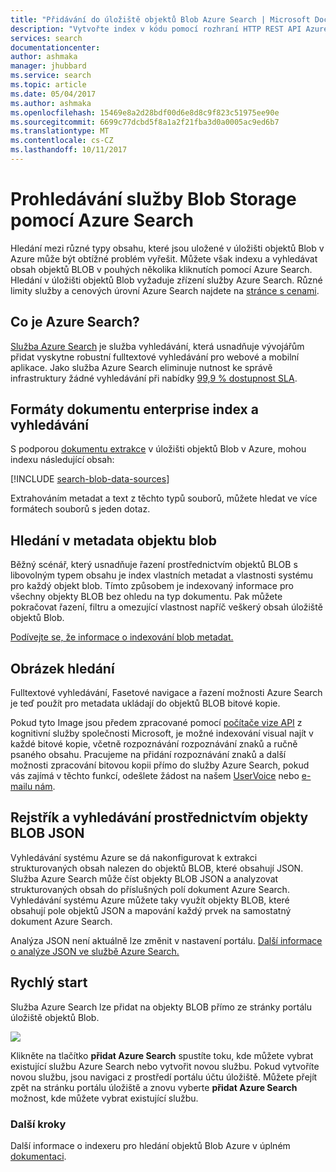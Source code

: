 ```yaml
---
title: "Přidávání do úložiště objektů Blob Azure Search | Microsoft Docs"
description: "Vytvořte index v kódu pomocí rozhraní HTTP REST API Azure Search."
services: search
documentationcenter: 
author: ashmaka
manager: jhubbard
ms.service: search
ms.topic: article
ms.date: 05/04/2017
ms.author: ashmaka
ms.openlocfilehash: 15469e8a2d28bdf00d6e8d8c9f823c51975ee90e
ms.sourcegitcommit: 6699c77dcbd5f8a1a2f21fba3d0a0005ac9ed6b7
ms.translationtype: MT
ms.contentlocale: cs-CZ
ms.lasthandoff: 10/11/2017
---
```

# <a name="searching-blob-storage-with-azure-search"></a>Prohledávání služby Blob Storage pomocí Azure Search

Hledání mezi různé typy obsahu, které jsou uložené v úložišti objektů Blob v Azure může být obtížné problém vyřešit. Můžete však indexu a vyhledávat obsah objektů BLOB v pouhých několika kliknutích pomocí Azure Search. Hledání v úložišti objektů Blob vyžaduje zřízení služby Azure Search. Různé limity služby a cenových úrovní Azure Search najdete na [stránce s cenami](https://aka.ms/azspricing).

## <a name="what-is-azure-search"></a>Co je Azure Search?
[Služba Azure Search](https://aka.ms/whatisazsearch) je služba vyhledávání, která usnadňuje vývojářům přidat vyskytne robustní fulltextové vyhledávání pro webové a mobilní aplikace. Jako služba Azure Search eliminuje nutnost ke správě infrastruktury žádné vyhledávání při nabídky [99,9 % dostupnost SLA](https://aka.ms/azuresearchsla).

## <a name="index-and-search-enterprise-document-formats"></a>Formáty dokumentu enterprise index a vyhledávání
S podporou [dokumentu extrakce](https://aka.ms/azsblobindexer) v úložišti objektů Blob v Azure, mohou indexu následující obsah:

[!INCLUDE [search-blob-data-sources](../../includes/search-blob-data-sources.md)]

Extrahováním metadat a text z těchto typů souborů, můžete hledat ve více formátech souborů s jeden dotaz. 

## <a name="search-through-your-blob-metadata"></a>Hledání v metadata objektu blob
Běžný scénář, který usnadňuje řazení prostřednictvím objektů BLOB s libovolným typem obsahu je index vlastních metadat a vlastnosti systému pro každý objekt blob. Tímto způsobem je indexovaný informace pro všechny objekty BLOB bez ohledu na typ dokumentu. Pak můžete pokračovat řazení, filtru a omezující vlastnost napříč veškerý obsah úložiště objektů Blob.

[Podívejte se, že informace o indexování blob metadat.](https://aka.ms/azsblobmetadataindexing)

## <a name="image-search"></a>Obrázek hledání
Fulltextové vyhledávání, Fasetové navigace a řazení možnosti Azure Search je teď použít pro metadata ukládají do objektů BLOB bitové kopie.

Pokud tyto Image jsou předem zpracované pomocí [počítače vize API](https://www.microsoft.com/cognitive-services/computer-vision-api) z kognitivní služby společnosti Microsoft, je možné indexování visual najít v každé bitové kopie, včetně rozpoznávání rozpoznávání znaků a ručně psaného obsahu. Pracujeme na přidání rozpoznávání znaků a další možnosti zpracování bitovou kopii přímo do služby Azure Search, pokud vás zajímá v těchto funkcí, odešlete žádost na našem [UserVoice](https://aka.ms/azsuv) nebo [e-mailu nám](mailto:azscustquestions@microsoft.com).

## <a name="index-and-search-through-json-blobs"></a>Rejstřík a vyhledávání prostřednictvím objekty BLOB JSON
Vyhledávání systému Azure se dá nakonfigurovat k extrakci strukturovaných obsah nalezen do objektů BLOB, které obsahují JSON. Služba Azure Search může číst objekty BLOB JSON a analyzovat strukturovaných obsah do příslušných polí dokument Azure Search. Vyhledávání systému Azure můžete taky využít objekty BLOB, které obsahují pole objektů JSON a mapování každý prvek na samostatný dokument Azure Search.

Analýza JSON není aktuálně lze změnit v nastavení portálu. [Další informace o analýze JSON ve službě Azure Search.](https://aka.ms/azsjsonblobindexing)

## <a name="quick-start"></a>Rychlý start
Služba Azure Search lze přidat na objekty BLOB přímo ze stránky portálu úložiště objektů Blob.

![](./media/search-blob-storage-integration/blob-blade.png)

Klikněte na tlačítko **přidat Azure Search** spustíte toku, kde můžete vybrat existující službu Azure Search nebo vytvořit novou službu. Pokud vytvoříte novou službu, jsou navigaci z prostředí portálu účtu úložiště. Můžete přejít zpět na stránku portálu úložiště a znovu vyberte **přidat Azure Search** možnost, kde můžete vybrat existující službu.

### <a name="next-steps"></a>Další kroky
Další informace o indexeru pro hledání objektů Blob Azure v úplném [dokumentaci](https://aka.ms/azsblobindexer).
